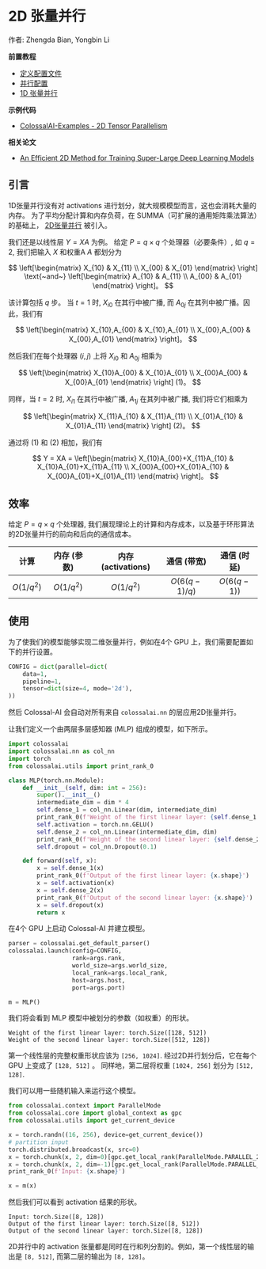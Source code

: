 # 2D 张量并行

作者: Zhengda Bian, Yongbin Li

**前置教程**
- [定义配置文件](../basics/define_your_config.md)
- [并行配置](../basics/configure_parallelization.md)
- [1D 张量并行](./1D_tensor_parallel.md)

**示例代码**
- [ColossalAI-Examples - 2D Tensor Parallelism](https://github.com/hpcaitech/ColossalAI-Examples/tree/main/features/tensor_parallel/tensor_parallel_2d.py)

**相关论文**
- [An Efficient 2D Method for Training Super-Large Deep Learning Models](https://arxiv.org/pdf/2104.05343.pdf)

## 引言

1D张量并行没有对 activations 进行划分，就大规模模型而言，这也会消耗大量的内存。
为了平均分配计算和内存负荷，在 SUMMA（可扩展的通用矩阵乘法算法）的基础上， [2D张量并行](https://arxiv.org/pdf/2104.05343.pdf) 被引入。

我们还是以线性层 $Y = XA$ 为例。
给定 $P=q\times q$ 个处理器（必要条件）, 如 $q=2$, 我们把输入 $X$ 和权重A $A$ 都划分为

$$
\left[\begin{matrix} X_{10} & X_{11} \\ X_{00} & X_{01} \end{matrix} \right] 
\text{~and~}
\left[\begin{matrix} A_{10} & A_{11} \\ A_{00} & A_{01} \end{matrix} \right]。
$$

该计算包括 $q$ 步。 当 $t=1$ 时, $X_{i0}$ 在其行中被广播, 而 $A_{0j}$ 在其列中被广播。因此，我们有

$$
\left[\begin{matrix} X_{10},A_{00} & X_{10},A_{01} \\ X_{00},A_{00} & X_{00},A_{01} \end{matrix} \right]。
$$

然后我们在每个处理器 $(i, j)$ 上将 $X_{i0}$ 和 $A_{0j}$ 相乘为

$$
\left[\begin{matrix} X_{10}A_{00} & X_{10}A_{01} \\ X_{00}A_{00} & X_{00}A_{01} \end{matrix} \right] (1)。
$$

同样，当 $t=2$ 时, $X_{i1}$ 在其行中被广播, $A_{1j}$ 在其列中被广播, 我们将它们相乘为

$$
\left[\begin{matrix} X_{11}A_{10} & X_{11}A_{11} \\ X_{01}A_{10} & X_{01}A_{11} \end{matrix} \right] (2)。
$$

通过将 $(1)$ 和 $(2)$ 相加，我们有

$$
Y = XA = \left[\begin{matrix} X_{10}A_{00}+X_{11}A_{10} & X_{10}A_{01}+X_{11}A_{11} \\ X_{00}A_{00}+X_{01}A_{10} & X_{00}A_{01}+X_{01}A_{11} \end{matrix} \right]。
$$

## 效率
给定 $P=q\times q$ 个处理器, 我们展现理论上的计算和内存成本，以及基于环形算法的2D张量并行的前向和后向的通信成本。

| 计算 | 内存 (参数) | 内存 (activations) | 通信 (带宽) | 通信 (时延) |
| :-:         | :-:              | :-:                  | :-:                       | :-:                     |
| $O(1/q^2)$  | $O(1/q^2)$       | $O(1/q^2)$           | $O(6(q-1)/q)$             | $O(6(q-1))$             |

## 使用

为了使我们的模型能够实现二维张量并行，例如在4个 GPU 上，我们需要配置如下的并行设置。
```python
CONFIG = dict(parallel=dict(
    data=1,
    pipeline=1,
    tensor=dict(size=4, mode='2d'),
))
```
然后 Colossal-AI 会自动对所有来自 `colossalai.nn` 的层应用2D张量并行。

让我们定义一个由两层多层感知器 (MLP) 组成的模型，如下所示。
```python
import colossalai
import colossalai.nn as col_nn
import torch
from colossalai.utils import print_rank_0

class MLP(torch.nn.Module):
    def __init__(self, dim: int = 256):
        super().__init__()
        intermediate_dim = dim * 4
        self.dense_1 = col_nn.Linear(dim, intermediate_dim)
        print_rank_0(f'Weight of the first linear layer: {self.dense_1.weight.shape}')
        self.activation = torch.nn.GELU()
        self.dense_2 = col_nn.Linear(intermediate_dim, dim)
        print_rank_0(f'Weight of the second linear layer: {self.dense_2.weight.shape}')
        self.dropout = col_nn.Dropout(0.1)

    def forward(self, x):
        x = self.dense_1(x)
        print_rank_0(f'Output of the first linear layer: {x.shape}')
        x = self.activation(x)
        x = self.dense_2(x)
        print_rank_0(f'Output of the second linear layer: {x.shape}')
        x = self.dropout(x)
        return x
```
在4个 GPU 上启动 Colossal-AI 并建立模型。
```python
parser = colossalai.get_default_parser()
colossalai.launch(config=CONFIG,
                  rank=args.rank,
                  world_size=args.world_size,
                  local_rank=args.local_rank,
                  host=args.host,
                  port=args.port)

m = MLP()
```
我们将会看到 MLP 模型中被划分的参数（如权重）的形状。
```shell
Weight of the first linear layer: torch.Size([128, 512])
Weight of the second linear layer: torch.Size([512, 128])
```
第一个线性层的完整权重形状应该为 `[256, 1024]`. 经过2D并行划分后，它在每个 GPU 上变成了 `[128, 512]` 。
同样地，第二层将权重 `[1024, 256]` 划分为 `[512, 128]`.

我们可以用一些随机输入来运行这个模型。
```python
from colossalai.context import ParallelMode
from colossalai.core import global_context as gpc
from colossalai.utils import get_current_device

x = torch.randn((16, 256), device=get_current_device())
# partition input
torch.distributed.broadcast(x, src=0)
x = torch.chunk(x, 2, dim=0)[gpc.get_local_rank(ParallelMode.PARALLEL_2D_COL)]
x = torch.chunk(x, 2, dim=-1)[gpc.get_local_rank(ParallelMode.PARALLEL_2D_ROW)]
print_rank_0(f'Input: {x.shape}')

x = m(x)
```
然后我们可以看到 activation 结果的形状。
```shell
Input: torch.Size([8, 128])
Output of the first linear layer: torch.Size([8, 512])
Output of the second linear layer: torch.Size([8, 128])
```
2D并行中的 activation 张量都是同时在行和列分割的。例如，第一个线性层的输出是 `[8, 512]`, 而第二层的输出为 `[8, 128]`。